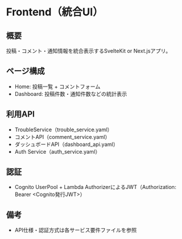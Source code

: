 # Frontend（統合UI）

## 概要
投稿・コメント・通知情報を統合表示するSvelteKit or Next.jsアプリ。

## ページ構成
- Home: 投稿一覧 + コメントフォーム
- Dashboard: 投稿件数・通知件数などの統計表示

## 利用API
- TroubleService（trouble_service.yaml）
- コメントAPI（comment_service.yaml）
- ダッシュボードAPI（dashboard_api.yaml）
- Auth Service（auth_service.yaml）

## 認証
- Cognito UserPool + Lambda AuthorizerによるJWT（Authorization: Bearer <Cognito発行JWT>）

## 備考
- API仕様・認証方式は各サービス要件ファイルを参照 